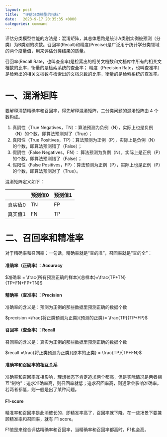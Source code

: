 ```yaml
---
layout: post
title:  "评估分类模型的指标"
date:   2023-9-17 20:35:35 +0800
categories: command
---
```


<head>
    <script src="https://cdn.mathjax.org/mathjax/latest/MathJax.js?config=TeX-AMS-MML_HTMLorMML" type="text/javascript"></script>
    <script type="text/x-mathjax-config">
        MathJax.Hub.Config({
            tex2jax: {
            skipTags: ['script', 'noscript', 'style', 'textarea', 'pre'],
            inlineMath: [['$','$']]
            }
        });
    </script>
</head>


评估分类模型性能的方法是：混淆矩阵，其总体思路是统计A类别实例被预测（分类）为B类别的次数。召回率(Recall)和精度(Precise)是广泛用于统计学分类领域的两个度量值，用来评估分类结果的质量。  

召回率(Recall Rate，也叫查全率)是检索出的相关文档数和文档库中所有的相关文档数的比率，衡量的是检索系统的查全率；
精度（Precision Rate，也叫查准率）是检索出的相关文档数与检索出的文档总数的比率，衡量的是检索系统的查准率。  

# 一、混淆矩阵

要解释清楚精确率和召回率，得先解释混淆矩阵，二分类问题的混淆矩阵由 4 个数构成。

1. 真阴性（True Negatives，TN）：算法预测为负例（N），实际上也是负例（N）的个数，即算法预测对了（True）；
2. 真阳性（True Positives，TP）：算法预测为正例（P），实际上是负例（N）的个数，即算法预测错了（False）；
3. 假阴性（False Negatives，FN）： 算法预测为负例（N），实际上是正例（P）的个数，即算法预测错了（False）；
4. 假阳性（False Positives，FP）：算法预测为正例（P），实际上也是正例（P）的个数，即算法预测对了（True）。


混淆矩阵定义如下：

|   |预测值0|预测值1|
|---|------|-------|
|真实值0|  TN  | FP |
|真实值1|  FN  | TP |

# 二、召回率和精准率

对于精确率和召回率：一句话，精确率就是“查的准”，召回率就是“查的全”：

#### 准确率（正确率）：Accuracy

$准确率 = \frac{所有预测正确的样本}{总样本}=\frac{TP+TN}{TP+FN+FP+TN}$

#### 精确率（查准率）：Precision

准确率的含义是：预测为正例的那些数据里预测正确的数据个数

$precision =\frac{将正类预测为正类}{预测的正类}= \frac{TP}{TP+FP}$

#### 召回率（查全率）：Recall

召回率的含义是：真实为正例的那些数据里预测正确的数据个数

$recall =\frac{将正类预测为正类}{原本的正类} = \frac{TP}{TP+FN}$

#### 准确率和召回率的相互关系

准确率和召回率互相影响，理想状态下肯定追求两个都高，但是实际情况是两者相互“制约”：追求准确率高，则召回率就低；追求召回率高，则通常会影响准确率。若两者都低，则一般是出了某种问题。

#### F1-score

精准率和召回率是此消彼长的，即精准率高了，召回率就下降，在一些场景下要兼顾精准率和召回率，就有 F1 score。

F1值是来综合评估精确率和召回率，当精确率和召回率都高时，F1也会高。




